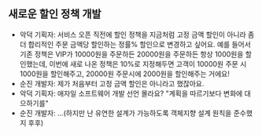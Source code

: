## 새로운 할인 정책 개발
<ul>
    <li>
        악덕 기획자: 서비스 오픈 직전에 할인 정책을 지금처럼 고정 금액 할인이 아니라 좀 더 합리적인 주문 금액당 할인하는 정률%
        할인으로 변경하고 싶어요. 예를 들어서 기존 정책은 VIP가 10000원을 주문하든 20000원을 주문하든 항상 1000원을 할인했는데,
        이번에 새로 나온 정책은 10%로 지정해두면 고객이 10000원 주문 시 1000원을 할인해주고, 20000원 주문시에 2000원을
        할인해주는 거에요!
    </li>
    <li>
        순진 개발자: 제가 처음부터 고정 금액 할인은 아니라고 했잖아요.
    </li>
    <li>
        악덕 기획자: 애자일 소프트웨어 개발 선언 몰라요? "계획을 따르기보다 변화에 대으하기를"
    </li>
    <li>
        순진 개발자: ...(하지만 난 유연한 설계가 가능하도록 객체지향 설계 원칙을 준수했지 후후)
    </li>
</ul>